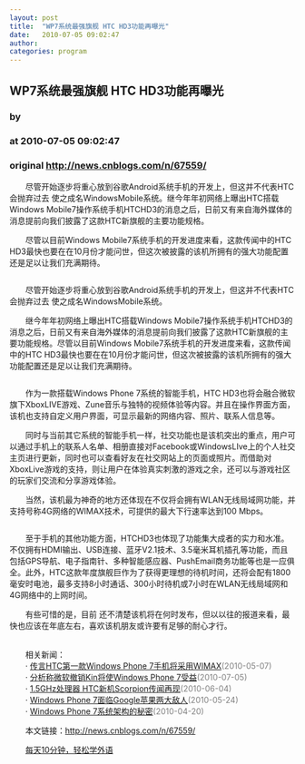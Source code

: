 ```yaml
---
layout: post
title:  "WP7系统最强旗舰 HTC HD3功能再曝光"
date:   2010-07-05 09:02:47
author: 
categories: program
---
```


## WP7系统最强旗舰 HTC HD3功能再曝光
### by 
### at 2010-07-05 09:02:47
### original <http://news.cnblogs.com/n/67559/>

<p>　　尽管开始逐步将重心放到谷歌Android系统手机的开发上，但这并不代表HTC会抛弃过去 使之成名WindowsMobile系统。继今年年初网络上曝出HTC搭载Windows Mobile7操作系统手机HTCHD3的消息之后，日前又有来自海外媒体的消息提前向我们披露了这款HTC新旗舰的主要功能规格。</p>
<p>　　尽管以目前Windows  Mobile7系统手机的开发进度来看，这款传闻中的HTC  HD3最快也要在在10月份才能问世，但这次被披露的该机所拥有的强大功能配置还是足以让我们充满期待。</p>
<p style="text-align:center"><img src="http://pic002.cnblogs.com/img/caosainan/201007/2010070509030632.jpg" alt=""></p>
<p style="text-align:left"><strong>　</strong>　尽管开始逐步将重心放到谷歌Android系统手机的开发上，但这并不代表HTC会抛弃过去 使之成名WindowsMobile系统。</p>
<p style="text-align:left">　　继今年年初网络上曝出HTC搭载Windows Mobile7操作系统手机HTCHD3的消息之后，日前又有来自海外媒体的消息提前向我们披露了这款HTC新旗舰的主要功能规格。尽管以目前Windows  Mobile7系统手机的开发进度来看，这款传闻中的HTC  HD3最快也要在在10月份才能问世，但这次被披露的该机所拥有的强大功能配置还是足以让我们充满期待。</p>
<p style="text-align:center"><img src="http://pic002.cnblogs.com/img/caosainan/201007/2010070509033364.jpg" alt=""></p>
<p style="text-align:left">　　作为一款搭载Windows Phone 7系统的智能手机，HTC HD3也将会融合微软旗下XboxLIVE游戏、Zune音乐与独特的视频体验等内容。并且在操作界面方面，该机也支持自定义用户界面，可显示最新的网络内容、照片、联系人信息等。</p>
<p style="text-align:left">　　同时与当前其它系统的智能手机一样，社交功能也是该机突出的重点，用户可以通过手机上的联系人名单、相册直接对Facebook或WindowsLIve上的个人社交主页进行更新，同时也可以查看好友在社交网站上的页面或照片。而借助对XboxLive游戏的支持，则让用户在体验真实刺激的游戏之余，还可以与游戏社区的玩家们交流和分享游戏体验。</p>
<p style="text-align:left">　　当然，该机最为神奇的地方还体现在不仅将会拥有WLAN无线局域网功能，并支持号称4G网络的WIMAX技术，可提供的最大下行速率达到100 Mbps。</p>
<p style="text-align:center"><img src="http://pic002.cnblogs.com/img/caosainan/201007/2010070509040573.jpg" alt=""></p>
<p>　　至于手机的其他功能方面，HTCHD3也体现了功能集大成者的实力和水准。不仅拥有HDMI输出、USB连接、蓝牙V2.1技术、3.5毫米耳机插孔等功能，而且包括GPS导航、电子指南针、多种智能感应器、PushEmail商务功能等也是一应俱全。此外，HTC这款年度旗舰巨作为了获得更理想的待机时间，还将会配有1800毫安时电池，最多支持8小时通话、300小时待机或7小时在WLAN无线局域网和4G网络中的上网时间。</p>
<p>　　有些可惜的是，目前 还不清楚该机将在何时发布，但以以往的报道来看，最快也应该在年底左右，喜欢该机朋友或许要有足够的耐心才行。</p><p><br>　　相关新闻：<br>　　· <a href="http://news.cnblogs.com/n/63725/">传言HTC第一款Windows Phone 7手机将采用WIMAX</a><span style="color:gray">(2010-05-07)</span><br>　　· <a href="http://news.cnblogs.com/n/67557/">分析称微软撤销Kin将使Windows Phone 7受益</a><span style="color:gray">(2010-07-05)</span><br>　　· <a href="http://news.cnblogs.com/n/65672/">1.5GHz处理器 HTC新机Scorpion传闻再现</a><span style="color:gray">(2010-06-04)</span><br>　　· <a href="http://news.cnblogs.com/n/64861/">Windows Phone 7面临Google苹果两大敌人</a><span style="color:gray">(2010-05-24)</span><br>　　· <a href="http://news.cnblogs.com/n/62193/">Windows Phone 7系统架构的秘密</a><span style="color:gray">(2010-04-20)</span><br></p><p>　　本文链接：<a href="http://news.cnblogs.com/n/67559/">http://news.cnblogs.com/n/67559/</a></p><p>　　<a href="http://a4.yeshj.com/rd/34138/">每天10分钟，轻松学外语</a></p><img src="http://news.cnblogs.com/news/rssclick.aspx?id=67559" width="1" height="1" alt="">